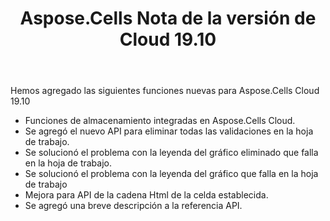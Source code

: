 ﻿---
title: Aspose.Cells Nota de la versión de Cloud 19.10
second_title: Aspose.Cells Cloud Documen
type: docs
url: /es/aspose-cells-cloud-19-10-release-notes/
description: Aspose.Cells La nube admite Excel para crear, convertir, fusionar, dividir, proteger, operación de objetos internos, etc.
weight: 30
---
Hemos agregado las siguientes funciones nuevas para Aspose.Cells Cloud 19.10

- Funciones de almacenamiento integradas en Aspose.Cells Cloud.
- Se agregó el nuevo API para eliminar todas las validaciones en la hoja de trabajo.
- Se solucionó el problema con la leyenda del gráfico eliminado que falla en la hoja de trabajo.
- Se solucionó el problema con la leyenda del gráfico que falla en la hoja de trabajo
- Mejora para API de la cadena Html de la celda establecida.
- Se agregó una breve descripción a la referencia API.
